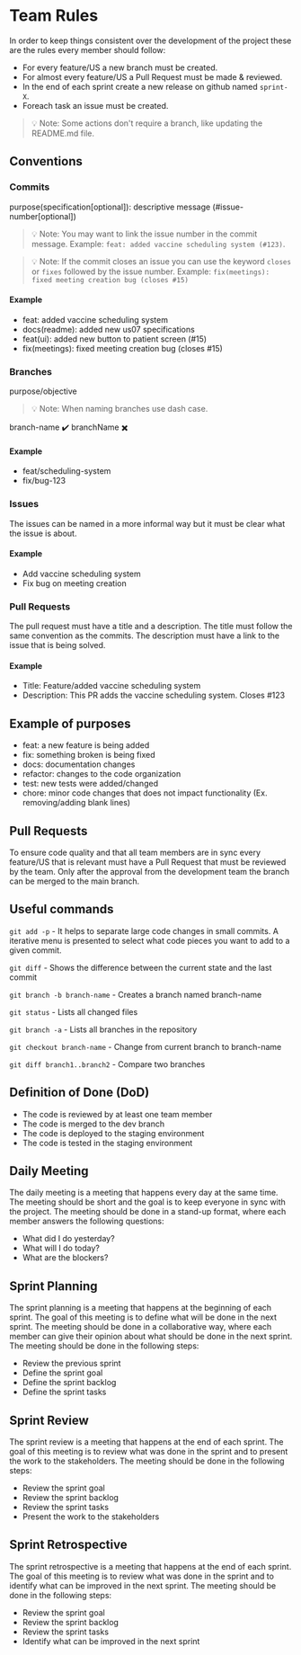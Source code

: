# Team Rules

In order to keep things consistent over the development of the project these are the rules every member should follow:

- For every feature/US a new branch must be created.
- For almost every feature/US a Pull Request must be made & reviewed.
- In the end of each sprint create a new release on github named `sprint-X`.
- Foreach task an issue must be created.

> 💡 Note: Some actions don't require a branch, like updating the README.md file.

## Conventions

### Commits

purpose(specification[optional]): descriptive message (#issue-number[optional])

> 💡 Note: You may want to link the issue number in the commit message. Example: `feat: added vaccine scheduling system (#123)`.

> 💡 Note: If the commit closes an issue you can use the keyword `closes` or `fixes` followed by the issue number. Example: `fix(meetings): fixed meeting creation bug (closes #15)`

#### Example

- feat: added vaccine scheduling system
- docs(readme): added new us07 specifications
- feat(ui): added new button to patient screen (#15)
- fix(meetings): fixed meeting creation bug (closes #15)

### Branches

purpose/objective

> 💡 Note: When naming branches use dash case.

branch-name ✔️
branchName ✖️

#### Example

- feat/scheduling-system
- fix/bug-123

### Issues

The issues can be named in a more informal way but it must be clear what the issue is about.

#### Example

- Add vaccine scheduling system
- Fix bug on meeting creation

### Pull Requests

The pull request must have a title and a description. The title must follow the same convention as the commits. The description must have a link to the issue that is being solved.

#### Example

- Title: Feature/added vaccine scheduling system
- Description: This PR adds the vaccine scheduling system. Closes #123

## Example of purposes

- feat: a new feature is being added
- fix: something broken is being fixed
- docs: documentation changes
- refactor: changes to the code organization
- test: new tests were added/changed
- chore: minor code changes that does not impact functionality (Ex. removing/adding blank lines)

## Pull Requests

To ensure code quality and that all team members are in sync every feature/US that is relevant must have a Pull Request that must be reviewed by the team. Only after the approval from the development team the branch can be merged to the main branch.

## Useful commands

`git add -p` - It helps to separate large code changes in small commits. A iterative menu is presented to select what code pieces you want to add to a given commit.

`git diff` - Shows the difference between the current state and the last commit

`git branch -b branch-name` - Creates a branch named branch-name

`git status` - Lists all changed files

`git branch -a` - Lists all branches in the repository

`git checkout branch-name` - Change from current branch to branch-name

`git diff branch1..branch2` - Compare two branches

## Definition of Done (DoD)

- The code is reviewed by at least one team member
- The code is merged to the dev branch
- The code is deployed to the staging environment
- The code is tested in the staging environment

## Daily Meeting

The daily meeting is a meeting that happens every day at the same time. The meeting should be short and the goal is to keep everyone in sync with the project. The meeting should be done in a stand-up format, where each member answers the following questions:

- What did I do yesterday?
- What will I do today?
- What are the blockers?

## Sprint Planning

The sprint planning is a meeting that happens at the beginning of each sprint. The goal of this meeting is to define what will be done in the next sprint. The meeting should be done in a collaborative way, where each member can give their opinion about what should be done in the next sprint. The meeting should be done in the following steps:

- Review the previous sprint
- Define the sprint goal
- Define the sprint backlog
- Define the sprint tasks

## Sprint Review

The sprint review is a meeting that happens at the end of each sprint. The goal of this meeting is to review what was done in the sprint and to present the work to the stakeholders. The meeting should be done in the following steps:

- Review the sprint goal
- Review the sprint backlog
- Review the sprint tasks
- Present the work to the stakeholders

## Sprint Retrospective

The sprint retrospective is a meeting that happens at the end of each sprint. The goal of this meeting is to review what was done in the sprint and to identify what can be improved in the next sprint. The meeting should be done in the following steps:

- Review the sprint goal
- Review the sprint backlog
- Review the sprint tasks
- Identify what can be improved in the next sprint
